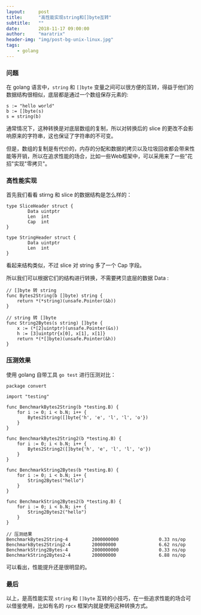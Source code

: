 ```yaml
---
layout:     post
title:      "高性能实现string和[]byte互转"
subtitle:   ""
date:       2018-11-17 09:00:00
author:     "maratrix"
header-img: "img/post-bg-unix-linux.jpg"
tags:
    - golang
---
```


### 问题

在 golang 语言中，`string` 和 `[]byte` 变量之间可以很方便的互转，得益于他们的数据结构很相似，底层都是通过一个数组保存元素的:

```
s := "hello world"
b := []byte(s)
s = string(b)
```

通常情况下，这种转换是对底层数组的复制，所以对转换后的 slice 的更改不会影响原来的字符串，这也保证了字符串的不可变。

但是，数组的复制是有代价的，内存的分配和数据的拷贝以及垃圾回收都会带来性能等开销，所以在追求性能的场合，比如一些Web框架中，可以采用来了一些"花招"实现"零拷贝"。

### 高性能实现

首先我们看看 stirng 和 slice 的数据结构是怎么样的：

```
type SliceHeader struct {
        Data uintptr
        Len  int
        Cap  int
}

type StringHeader struct {
        Data uintptr
        Len  int
}
```

看起来结构类似，不过 slice 对 string 多了一个 Cap 字段。

所以我们可以根据它们的结构进行转换，不需要拷贝底层的数据 Data :

```
// []byte 转 string
func Bytes2String(b []byte) string {
    return *(*string)(unsafe.Pointer(&b))
}

// string 转 []byte
func String2Bytes(s string) []byte {
    x := (*[2]uintptr)(unsafe.Pointer(&s))
    h := [3]uintptr{x[0], x[1], x[1]}
    return *(*[]byte)(unsafe.Pointer(&h))
}

```

### 压测效果

使用 golang 自带工具 `go test` 进行压测对比：

```
package convert

import "testing"

func BenchmarkBytes2String(b *testing.B) {
    for i := 0; i < b.N; i++ {
        Bytes2String([]byte{'h', 'e', 'l', 'l', 'o'})
    }
}

func BenchmarkBytes2String2(b *testing.B) {
    for i := 0; i < b.N; i++ {
        Bytes2String2([]byte{'h', 'e', 'l', 'l', 'o'})
    }
}

func BenchmarkString2Bytes(b *testing.B) {
    for i := 0; i < b.N; i++ {
        String2Bytes("hello")
    }
}

func BenchmarkString2Bytes2(b *testing.B) {
    for i := 0; i < b.N; i++ {
        String2Bytes2("hello")
    }
}

// 压测结果
BenchmarkBytes2String-4         2000000000               0.33 ns/op
BenchmarkBytes2String2-4        200000000                6.62 ns/op
BenchmarkString2Bytes-4         2000000000               0.33 ns/op
BenchmarkString2Bytes2-4        200000000                6.88 ns/op
```

可以看出，性能提升还是很明显的。

### 最后

以上，是高性能实现 `string` 和 `[]byte` 互转的小技巧，在一些追求性能的场合可以借鉴使用，比如有名的 `rpcx` 框架内就是使用这种转换方式。